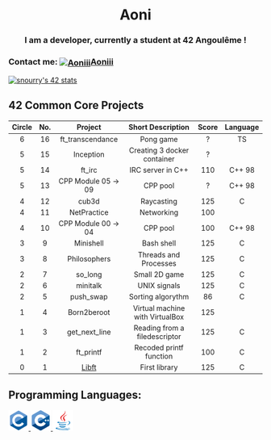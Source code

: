 <h1 align="center">Aoni</h1>

<h3 align="center">I am a developer, currently a student at 42 Angoulême !</h3>

<h3 align="left">Contact me: <a href="https://discord.gg/aoniii" target="blank"><img align="center" src="https://raw.githubusercontent.com/rahuldkjain/github-profile-readme-generator/master/src/images/icons/Social/discord.svg" alt="Aoniii" height="42" width="56" /><span>Aoniii</span></a></h3>

<a href="https://github.com/JaeSeoKim/badge42"><img src="https://badge42.vercel.app/api/v2/clfx9py73000608mpgchk2n2o/stats?cursusId=21&coalitionId=218" alt="snourry's 42 stats" /></a>

## 42 Common Core Projects

| Circle | No. | Project | Short Description | Score | Language |
| :-: | :-: | :-: | :-: | :-: | :-: |
| 6 | 16 | ft_transcendance | Pong game | ? | TS |
| 5 | 15 | Inception | Creating 3 docker container | ? | |
| 5 | 14 | ft_irc | IRC server in C++ | 110 | C++ 98 |
| 5 | 13 | CPP Module 05 -> 09 | CPP pool | ? | C++ 98 |
| 4 | 12 | cub3d | Raycasting | 125 | C |
| 4 | 11 | NetPractice | Networking | 100 | |
| 4 | 10 | CPP Module 00 -> 04 | CPP pool | 100 | C++ 98 |
| 3 | 9 | Minishell | Bash shell | 125 | C |
| 3 | 8 | Philosophers | Threads and Processes | 125 | C |
| 2 | 7 | so_long | Small 2D game | 125 | C |
| 2 | 6 | minitalk | UNIX signals  | 125 | C |
| 2 | 5 | push_swap | Sorting algorythm | 86 | C |
| 1 | 4 | Born2beroot | Virtual machine with VirtualBox | 125 | |
| 1 | 3 | get_next_line | Reading from a filedescriptor | 125 | C |
| 1 | 2 | ft_printf | Recoded printf function | 100 | C |
| 0 | 1 | [Libft](../../../Libft) | First library | 125 | C |

## Programming Languages:

<p align="left">
<a href="https://www.cprogramming.com/" target="_blank" rel="noreferrer"> <img src="https://raw.githubusercontent.com/devicons/devicon/master/icons/c/c-original.svg" alt="c" width="40" height="40"/> </a>
<a href="https://www.w3schools.com/cpp/" target="_blank" rel="noreferrer"> <img src="https://raw.githubusercontent.com/devicons/devicon/master/icons/cplusplus/cplusplus-original.svg" alt="cplusplus" width="40" height="40"/> </a>
<a href="https://www.java.com" target="_blank" rel="noreferrer"> <img src="https://raw.githubusercontent.com/devicons/devicon/master/icons/java/java-original.svg" alt="java" width="40" height="40"/> </a>
</p>
